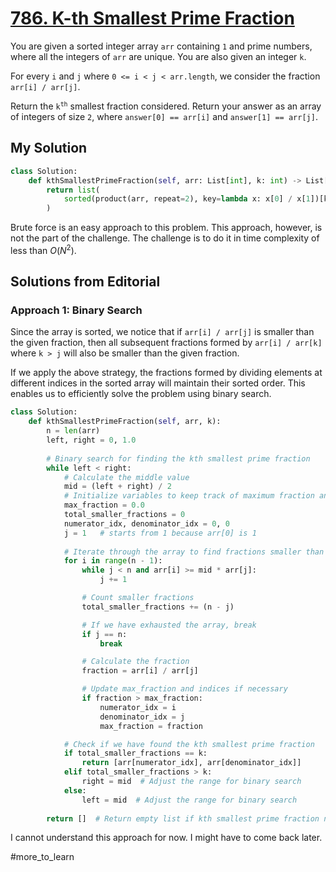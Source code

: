 # [786. K-th Smallest Prime Fraction](https://leetcode.com/problems/k-th-smallest-prime-fraction/?envType=daily-question&envId=2024-05-10)

You are given a sorted integer array `arr` containing `1` and prime numbers, where all the integers of `arr` are unique. You are also given an integer `k`.

For every `i` and `j` where `0 <= i < j < arr.length`, we consider the fraction `arr[i] / arr[j]`.

Return the <code>k<sup>th</sup></code> smallest fraction considered. Return your answer as an array of integers of size `2`, where `answer[0] == arr[i]` and `answer[1] == arr[j]`.

## My Solution

```python
class Solution:
    def kthSmallestPrimeFraction(self, arr: List[int], k: int) -> List[int]:
        return list(
	        sorted(product(arr, repeat=2), key=lambda x: x[0] / x[1])[k-1]
		)
```

Brute force is an easy approach to this problem. This approach, however, is not the part of the challenge. The challenge is to do it in time complexity of less than $O(N^2)$.

## Solutions from Editorial

### Approach 1: Binary Search

Since the array is sorted, we notice that if `arr[i] / arr[j]` is smaller than the given fraction, then all subsequent fractions formed by `arr[i] / arr[k]` where `k > j` will also be smaller than the given fraction.

If we apply the above strategy, the fractions formed by dividing elements at different indices in the sorted array will maintain their sorted order. This enables us to efficiently solve the problem using binary search.

```python
class Solution:
    def kthSmallestPrimeFraction(self, arr, k):
        n = len(arr)
        left, right = 0, 1.0
        
        # Binary search for finding the kth smallest prime fraction
        while left < right:
            # Calculate the middle value
            mid = (left + right) / 2
            # Initialize variables to keep track of maximum fraction and indices
            max_fraction = 0.0
            total_smaller_fractions = 0
            numerator_idx, denominator_idx = 0, 0
            j = 1   # starts from 1 because arr[0] is 1
            
            # Iterate through the array to find fractions smaller than mid
            for i in range(n - 1):
                while j < n and arr[i] >= mid * arr[j]:
                    j += 1

                # Count smaller fractions
                total_smaller_fractions += (n - j)

                # If we have exhausted the array, break
                if j == n:
                    break

                # Calculate the fraction
                fraction = arr[i] / arr[j]

                # Update max_fraction and indices if necessary
                if fraction > max_fraction:
                    numerator_idx = i
                    denominator_idx = j
                    max_fraction = fraction

            # Check if we have found the kth smallest prime fraction
            if total_smaller_fractions == k:
                return [arr[numerator_idx], arr[denominator_idx]]
            elif total_smaller_fractions > k:
                right = mid  # Adjust the range for binary search
            else:
                left = mid  # Adjust the range for binary search
                
        return []  # Return empty list if kth smallest prime fraction not found
```

I cannot understand this approach for now. I might have to come back later.

#more_to_learn 